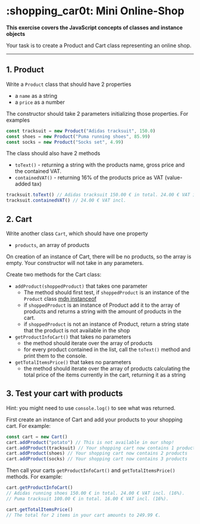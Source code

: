 # :shopping_car0t: Mini Online-Shop

**This exercise covers the JavaScript concepts of classes and instance objects**

Your task is to create a Product and Cart class representing an online shop.

---

## 1. Product

Write a `Product` class that should have 2 properties

- a `name` as a string
- a `price` as a number

The constructor should take 2 parameters initializing those properties. For examples

```js
const tracksuit = new Product("Adidas tracksuit", 150.0)
const shoes = new Product("Puma running shoes", 85.99)
const socks = new Product("Socks set", 4.99)
```

The class should also have 2 methods

- `toText()` - returning a string with the products name, gross price and the contained VAT.
- `containedVAT()` - returning 16% of the products price as VAT (value-added tax)

```js
tracksuit.toText() // Adidas tracksuit 150.00 € in total. 24.00 € VAT incl. (16%).
tracksuit.containedVAT() // 24.00 € VAT incl.
```

## 2. Cart

Write another class `Cart`, which should have one property

- `products`, an array of products

On creation of an instance of Cart, there will be no products, so the array is empty. Your constructor will not take in any parameters.

Create two methods for the Cart class:

- `addProduct(shoppedProduct)` that takes one parameter
  - The method should first test, if `shoppedProduct` is an instance of the `Product` class [mdn instanceof](https://developer.mozilla.org/en-US/docs/Web/JavaScript/Reference/Operators/instanceof)
  - if `shoppedProduct` is an instance of Product add it to the array of products and returns a string with the amount of products in the cart.
  - if `shoppedProduct` is not an instance of Product, return a string state that the product is not available in the shop
- `getProductInfoCart()` that takes no parameters
  - the method should iterate over the array of products
  - for every product contained in the list, call the `toText()` method and print them to the console.
- `getTotalItemsPrice()` that takes no parameters
  - the method should iterate over the array of products calculating the total price of the items currently in the cart, returning it as a string

## 3. Test your cart with products

Hint: you might need to use `console.log()` to see what was returned.

First create an instance of Cart and add your products to your shopping cart. For example:

```js
const cart = new Cart()
cart.addProduct("potato") // This is not available in our shop!
cart.addProduct(tracksuit) // Your shopping cart now contains 1 products
cart.addProduct(shoes) // Your shopping cart now contains 2 products
cart.addProduct(socks) // Your shopping cart now contains 3 products
```

Then call your carts `getProductInfoCart()` and `getTotalItemsPrice()` methods. For example:

```js
cart.getProductInfoCart()
// Adidas running shoes 150.00 € in total. 24.00 € VAT incl. (16%).
// Puma tracksuit 100.00 € in total. 16.00 € VAT incl. (16%).

cart.getTotalItemsPrice()
// The total for 2 items in your cart amounts to 249.99 €.
```

